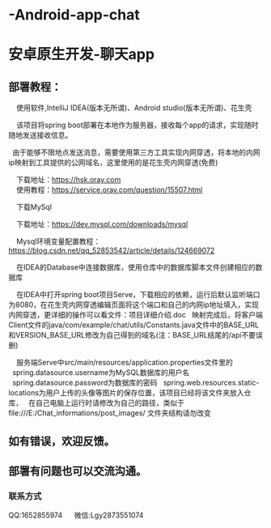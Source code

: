 # -Android-app-chat

# 安卓原生开发-聊天app

## 部署教程：

&nbsp;&nbsp;&nbsp;&nbsp;使用软件,IntelliJ IDEA(版本无所谓)、Android studio(版本无所谓)、花生壳

&nbsp;&nbsp;&nbsp;&nbsp;该项目将spring boot部署在本地作为服务器，接收每个app的请求，实现随时随地发送接收信息。

&nbsp;&nbsp;由于能够不限地点发送消息，需要使用第三方工具实现内网穿透，将本地的内网ip映射到工具提供的公网域名，这里使用的是花生壳内网穿透(免费)

&nbsp;&nbsp;&nbsp;&nbsp;下载地址：https://hsk.oray.com    
&nbsp;&nbsp;&nbsp;&nbsp;使用教程：https://service.oray.com/question/15507.html

&nbsp;&nbsp;&nbsp;&nbsp;下载MySql

&nbsp;&nbsp;&nbsp;&nbsp;下载地址：https://dev.mysql.com/downloads/mysql

&nbsp;&nbsp;&nbsp;&nbsp;Mysql环境变量配置教程：https://blog.csdn.net/qq_52853542/article/details/124669072

&nbsp;&nbsp;&nbsp;&nbsp;在IDEA的Database中连接数据库，使用仓库中的数据库脚本文件创建相应的数据库

&nbsp;&nbsp;&nbsp;&nbsp;在IDEA中打开spring boot项目Serve，下载相应的依赖，运行后默认监听端口为8080，在花生壳内网穿透编辑页面将这个端口和自己的内网ip地址填入，实现内网穿透，更详细的操作可以看文件：项目详细介绍.doc
&nbsp;&nbsp;映射完成后，将客户端Client文件的java/com/example/chat/utils/Constants.java文件中的BASE_URL和VERSION_BASE_URL修改为自己得到的域名(注：BASE_URL结尾的/api不要误删)

&nbsp;&nbsp;&nbsp;&nbsp;服务端Serve中src/main/resources/application.properties文件里的
&nbsp;&nbsp;spring.datasource.username为MySQL数据库的用户名
&nbsp;&nbsp;spring.datasource.password为数据库的密码
&nbsp;&nbsp;spring.web.resources.static-locations为用户上传的头像等图片的保存位置，该项目已经将该文件夹放入仓库，
&nbsp;&nbsp;在自己电脑上运行时请修改为自己的路径，类似于file:///E:/Chat_informations/post_images/  文件夹结构请勿改变




## 如有错误，欢迎反馈。
## 部署有问题也可以交流沟通。
### 联系方式 
QQ:1652855974&nbsp;&nbsp;&nbsp;&nbsp;&nbsp;&nbsp;微信:Lgy2873551074
